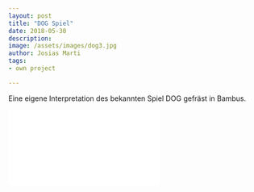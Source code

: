 ```yaml
---
layout: post
title: "DOG Spiel"
date: 2018-05-30
description: 
image: /assets/images/dog3.jpg
author: Josias Marti
tags: 
- own project

---
```

Eine eigene Interpretation des bekannten Spiel DOG gefräst in Bambus.

<iframe style="border: none;" src="/assets/dog.html"></iframe>
